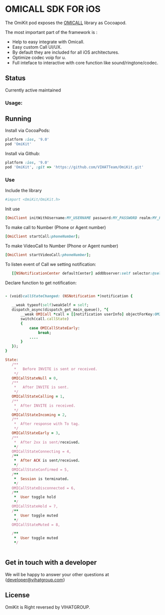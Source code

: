 # OMICALL SDK FOR iOS

The OmiKit pod exposes the <a href="http://www.omicall.com/">OMICALL</a> library as Cocoapod.

The most important part of the framework is :
- Help to easy integrate with Omicall.
- Easy custom Call UI/UX.
- By default they are included for all iOS architectures.
- Optimize codec voip for u.
- Full inteface to interactive with core function like sound/ringtone/codec.

## Status
Currently active maintained

### Usage:

## Running
Install via CocoaPods:

```ruby
platform :ios, '9.0'
pod 'OmiKit'
```

Install via Github:

```ruby
platform :ios, '9.0'
pod 'OmiKit', :git => 'https://github.com/VIHATTeam/OmiKit.git'
```





### Use

Include the library

```ruby
#import <OmiKit/OmiKit.h>
```

Init use
```ruby
[OmiClient initWithUsername:MY_USERNAME password:MY_PASSWORD realm:MY_REALM];

```

To make call to Number (Phone or Agent number)
 ```ruby
[OmiClient startCall:phoneNumber];

```

To make VideoCall to Number (Phone or Agent number)
 ```ruby
[OmiClient startVideoCall:phoneNumber];

```

To listen event of Call we setting notification:
 ```ruby
    [[NSNotificationCenter defaultCenter] addObserver:self selector:@selector(callStateChanged:) name:OMICallStateChangedNotification object:nil];

```

Declare function to get notification:
 ```ruby

- (void)callStateChanged: (NSNotification *)notification {
    
    __weak typeof(self)weakSelf = self;
    dispatch_async(dispatch_get_main_queue(), ^{
        __weak OMICall *call = [[notification userInfo] objectForKey:OMINotificationUserInfoCallKey];
        switch(call.callState)
        {
            case OMICallStateEarly:
                break;
            ....
        }
    });
}

State:
    /**
     *   Before INVITE is sent or received.
     */
    OMICallStateNull = 0,
    /**
     *   After INVITE is sent.
     */
    OMICallStateCalling = 1,
    /**
     *  After INVITE is received.
     */
    OMICallStateIncoming = 2,
    /**
     *  After response with To tag.
     */
    OMICallStateEarly = 3,
    /**
     *  After 2xx is sent/received.
     */
    OMICallStateConnecting = 4,
    /**
     *  After ACK is sent/received.
     */
    OMICallStateConfirmed = 5,
    /**
     *  Session is terminated.
     */
    OMICallStateDisconnected = 6,
    /**
     *  User toggle hold
     */
    OMICallStateHold = 7,
    /**
     *  User toggle muted
     */
    OMICallStateMuted = 8,

    /**
     *  User toggle muted
     */
     
```


## Get in touch with a developer


We will be happy to answer your other questions at {developer@vihatgroup.com}

## License

OmiKit is Right reversed by VIHATGROUP.

